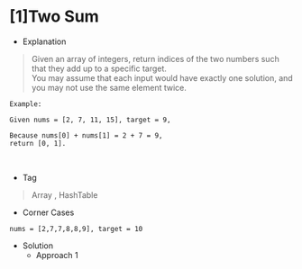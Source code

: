 # [1]Two Sum

* Explanation
> Given an array of integers, return indices of the two numbers such that they add up to a specific target.<br>You may assume that each input would have exactly one solution, and you may not use the same element twice.
```
Example: 

Given nums = [2, 7, 11, 15], target = 9,

Because nums[0] + nums[1] = 2 + 7 = 9,
return [0, 1].
```             
<br>

* Tag
> Array , HashTable

* Corner Cases
```
nums = [2,7,7,8,8,9], target = 10
```
* Solution
  * Approach 1